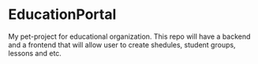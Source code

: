 # EducationPortal
 My pet-project for educational organization. This repo will have a backend and a frontend that will allow user to create shedules, student groups, lessons and etc.
